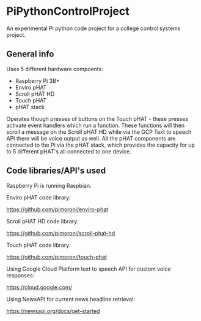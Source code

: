 # PiPythonControlProject
An experimental Pi python code project for a college control systems project.

## General info
Uses 5 different hardware compoents:
* Raspberry Pi 3B+
* Enviro pHAT
* Scroll pHAT HD
* Touch pHAT
* pHAT stack

Operates though presses of buttons on the Touch pHAT - these presses activate event handlers which run a function. 
These functions will then scroll a message on the Scroll pHAT HD while via the GCP Text to speech API there will be voice output as well.
All the pHAT components are connected to the Pi via the pHAT stack, which provides the capacity for up to 5 different pHAT's all connected to 
one device.

## Code libraries/API's used

Raspberry Pi is running Raspbian.

Enviro pHAT code library:

https://github.com/pimoroni/enviro-phat

Scroll pHAT HD code library:

https://github.com/pimoroni/scroll-phat-hd

Touch pHAT code library:

https://github.com/pimoroni/touch-phat

Using Google Cloud Platform text to speech API for custom voice responses:

https://cloud.google.com/

Using NewsAPI for current news headline retrieval:

https://newsapi.org/docs/get-started
